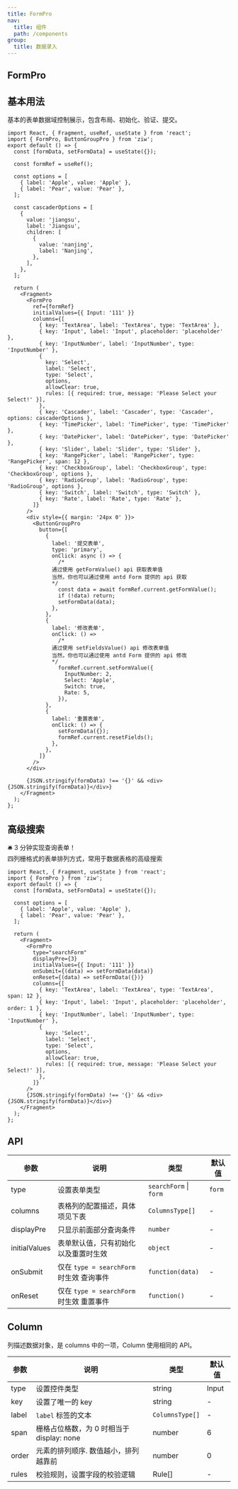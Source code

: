 ```yaml
---
title: FormPro
nav:
  title: 组件
  path: /components
group:
  title: 数据录入
---
```


## FormPro

## 基本用法

基本的表单数据域控制展示，包含布局、初始化、验证、提交。

```tsx
import React, { Fragment, useRef, useState } from 'react';
import { FormPro, ButtonGroupPro } from 'ziw';
export default () => {
  const [formData, setFormData] = useState({});

  const formRef = useRef();

  const options = [
    { label: 'Apple', value: 'Apple' },
    { label: 'Pear', value: 'Pear' },
  ];

  const cascaderOptions = [
    {
      value: 'jiangsu',
      label: 'Jiangsu',
      children: [
        {
          value: 'nanjing',
          label: 'Nanjing',
        },
      ],
    },
  ];

  return (
    <Fragment>
      <FormPro
        ref={formRef}
        initialValues={{ Input: '111' }}
        columns={[
          { key: 'TextArea', label: 'TextArea', type: 'TextArea' },
          { key: 'Input', label: 'Input', placeholder: 'placeholder' },
          { key: 'InputNumber', label: 'InputNumber', type: 'InputNumber' },
          {
            key: 'Select',
            label: 'Select',
            type: 'Select',
            options,
            allowClear: true,
            rules: [{ required: true, message: 'Please Select your Select!' }],
          },
          { key: 'Cascader', label: 'Cascader', type: 'Cascader', options: cascaderOptions },
          { key: 'TimePicker', label: 'TimePicker', type: 'TimePicker' },
          { key: 'DatePicker', label: 'DatePicker', type: 'DatePicker' },
          { key: 'Slider', label: 'Slider', type: 'Slider' },
          { key: 'RangePicker', label: 'RangePicker', type: 'RangePicker', span: 12 },
          { key: 'CheckboxGroup', label: 'CheckboxGroup', type: 'CheckboxGroup', options },
          { key: 'RadioGroup', label: 'RadioGroup', type: 'RadioGroup', options },
          { key: 'Switch', label: 'Switch', type: 'Switch' },
          { key: 'Rate', label: 'Rate', type: 'Rate' },
        ]}
      />
      <div style={{ margin: '24px 0' }}>
        <ButtonGroupPro
          button={[
            {
              label: '提交表单',
              type: 'primary',
              onClick: async () => {
                /*
              通过使用 getFormValue() api 获取表单值
              当然，你也可以通过使用 antd Form 提供的 api 获取
              */
                const data = await formRef.current.getFormValue();
                if (!data) return;
                setFormData(data);
              },
            },
            {
              label: '修改表单',
              onClick: () =>
                /*
              通过使用 setFieldsValue() api 修改表单值
              当然，你也可以通过使用 antd Form 提供的 api 修改
              */
                formRef.current.setFormValue({
                  InputNumber: 2,
                  Select: 'Apple',
                  Switch: true,
                  Rate: 5,
                }),
            },
            {
              label: '重置表单',
              onClick: () => {
                setFormData({});
                formRef.current.resetFields();
              },
            },
          ]}
        />
      </div>

      {JSON.stringify(formData) !== '{}' && <div>{JSON.stringify(formData)}</div>}
    </Fragment>
  );
};
```

## 高级搜索

🛎️ 3 分钟实现查询表单！  
四列栅格式的表单排列方式，常用于数据表格的高级搜索

```tsx
import React, { Fragment, useState } from 'react';
import { FormPro } from 'ziw';
export default () => {
  const [formData, setFormData] = useState({});

  const options = [
    { label: 'Apple', value: 'Apple' },
    { label: 'Pear', value: 'Pear' },
  ];

  return (
    <Fragment>
      <FormPro
        type="searchForm"
        displayPre={3}
        initialValues={{ Input: '111' }}
        onSubmit={(data) => setFormData(data)}
        onReset={(data) => setFormData({})}
        columns={[
          { key: 'TextArea', label: 'TextArea', type: 'TextArea', span: 12 },
          { key: 'Input', label: 'Input', placeholder: 'placeholder', order: 1 },
          { key: 'InputNumber', label: 'InputNumber', type: 'InputNumber' },
          {
            key: 'Select',
            label: 'Select',
            type: 'Select',
            options,
            allowClear: true,
            rules: [{ required: true, message: 'Please Select your Select!' }],
          },
        ]}
      />
      {JSON.stringify(formData) !== '{}' && <div>{JSON.stringify(formData)}</div>}
    </Fragment>
  );
};
```

## API

| 参数          | 说明                                     | 类型                   | 默认值 |
| ------------- | ---------------------------------------- | ---------------------- | ------ |
| type          | 设置表单类型                             | `searchForm` \| `form` | `form` |
| columns       | 表格列的配置描述，具体项见下表           | `ColumnsType[]`        | -      |
| displayPre    | 只显示前面部分查询条件                   | `number`               | -      |
| initialValues | 表单默认值，只有初始化以及重置时生效     | `object`               | -      |
| onSubmit      | 仅在 `type = searchForm` 时生效 查询事件 | `function(data)`       | -      |
| onReset       | 仅在 `type = searchForm` 时生效 重置事件 | `function()`           | -      |

## Column

列描述数据对象，是 columns 中的一项，Column 使用相同的 API。

| 参数  | 说明                                      | 类型            | 默认值 |
| ----- | ----------------------------------------- | --------------- | ------ |
| type  | 设置控件类型                              | string          | Input  |
| key   | 设置了唯一的 key                          | string          | -      |
| label | `label` 标签的文本                        | `ColumnsType[]` | -      |
| span  | 栅格占位格数，为 0 时相当于 display: none | number          | 6      |
| order | 元素的排列顺序. 数值越小，排列越靠前      | number          | 0      |
| rules | 校验规则，设置字段的校验逻辑              | Rule[]          | -      |
